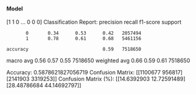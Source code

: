 #### Model
[1 1 0 ... 0 0 0]
Classification Report:
              precision    recall  f1-score   support

           0       0.34      0.53      0.42   2057494
           1       0.78      0.61      0.68   5461156

    accuracy                           0.59   7518650
   macro avg       0.56      0.57      0.55   7518650
weighted avg       0.66      0.59      0.61   7518650

Accuracy: 0.5878621827056719
Confusion Matrix:
[[1100677  956817]
 [2141903 3319253]]
Confusion Matrix (%):
[[14.6392903  12.72591489]
 [28.48786684 44.14692797]]
